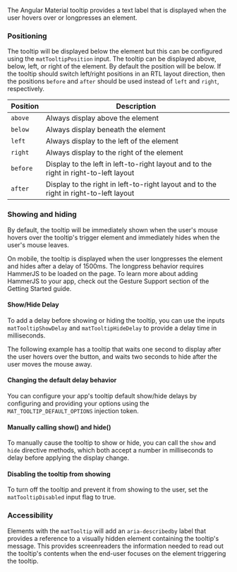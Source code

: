 The Angular Material tooltip provides a text label that is displayed when the user hovers
over or longpresses an element.

<!-- example(tooltip-overview) -->

### Positioning

The tooltip will be displayed below the element but this can be configured using the
`matTooltipPosition` input.
The tooltip can be displayed above, below, left, or right of the element. By default the position
will be below. If the tooltip should switch left/right positions in an RTL layout direction, then
the positions `before` and `after` should be used instead of `left` and `right`, respectively.

| Position  | Description                                                                          |
|-----------|--------------------------------------------------------------------------------------|
| `above`   | Always display above the element                                                     |
| `below `  | Always display beneath the element                                                   |
| `left`    | Always display to the left of the element                                            |
| `right`   | Always display to the right of the element                                           |
| `before`  | Display to the left in left-to-right layout and to the right in right-to-left layout |
| `after`   | Display to the right in left-to-right layout and to the right in right-to-left layout|

<!-- example(tooltip-position) -->

### Showing and hiding

By default, the tooltip will be immediately shown when the user's mouse hovers over the tooltip's
trigger element and immediately hides when the user's mouse leaves. 

On mobile, the tooltip is displayed when the user longpresses the element and hides after a
delay of 1500ms. The longpress behavior requires HammerJS to be loaded on the page. To learn more
about adding HammerJS to your app, check out the Gesture Support section of the Getting Started 
guide.

#### Show/Hide Delay

To add a delay before showing or hiding the tooltip, you can use the inputs `matTooltipShowDelay` 
and `matTooltipHideDelay` to provide a delay time in milliseconds.

The following example has a tooltip that waits one second to display after the user
hovers over the button, and waits two seconds to hide after the user moves the mouse away.

<!-- example(tooltip-delay) -->

#### Changing the default delay behavior

You can configure your app's tooltip default show/hide delays by configuring and providing
your options using the `MAT_TOOLTIP_DEFAULT_OPTIONS` injection token.

<!-- example(tooltip-modified-defaults) -->

#### Manually calling show() and hide()

To manually cause the tooltip to show or hide, you can call the `show` and `hide` directive methods,
which both accept a number in milliseconds to delay before applying the display change.

<!-- example(tooltip-manual) -->

#### Disabling the tooltip from showing

To turn off the tooltip and prevent it from showing to the user, set the `matTooltipDisabled` input
flag to true.

### Accessibility

Elements with the `matTooltip` will add an `aria-describedby` label that provides a reference
to a visually hidden element containing the tooltip's message. This provides screenreaders the
information needed to read out the tooltip's contents when the end-user focuses on the element
triggering the tooltip.
